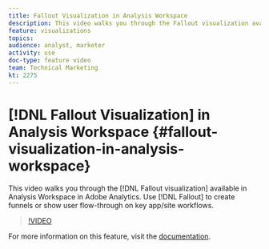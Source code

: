 ```yaml
---
title: Fallout Visualization in Analysis Workspace
description: This video walks you through the Fallout visualization available in Analysis Workspace in Adobe Analytics. Use Fallout to create funnels or show user flow-through on key app/site workflows.
feature: visualizations
topics: 
audience: analyst, marketer
activity: use
doc-type: feature video
team: Technical Marketing
kt: 2275
---
```


# [!DNL Fallout Visualization] in Analysis Workspace {#fallout-visualization-in-analysis-workspace}

This video walks you through the [!DNL Fallout visualization] available in Analysis Workspace in Adobe Analytics. Use [!DNL Fallout] to create funnels or show user flow-through on key app/site workflows.

>[!VIDEO](https://video.tv.adobe.com/v/24042/?quality=12)

For more information on this feature, visit the [documentation](https://marketing.adobe.com/resources/help/en_US/analytics/analysis-workspace/fallout_flow.html).